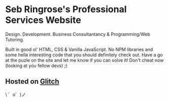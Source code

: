 # Seb Ringrose's Professional Services Website

Design. Development. Business Consultantancy & Programming/Web Tutoring.

Built in good ol' HTML, CSS & Vanilla JavaScript. No NPM libraries and some hella interesting code that you should definitely check out. Have a go at the puzle on the site and let me know if you can solve it! Don't cheat now (looking at you fellow devs) ;)

Hosted on [Glitch](https://glitch.com/)
---

\ ゜o゜)ノ
